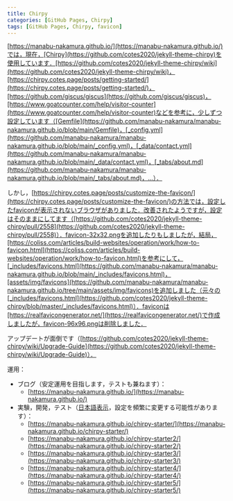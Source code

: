 ```yaml
---
title: Chirpy
categories: [GitHub Pages, Chirpy]
tags: [GitHub Pages, Chirpy, favicon]
---
```

[https://manabu-nakamura.github.io/](https://manabu-nakamura.github.io/)では，現在，[Chirpy](https://github.com/cotes2020/jekyll-theme-chirpy)を使用しています．[https://github.com/cotes2020/jekyll-theme-chirpy/wiki](https://github.com/cotes2020/jekyll-theme-chirpy/wiki)，[https://chirpy.cotes.page/posts/getting-started/](https://chirpy.cotes.page/posts/getting-started/)，[https://github.com/giscus/giscus](https://github.com/giscus/giscus)，[https://www.goatcounter.com/help/visitor-counter](https://www.goatcounter.com/help/visitor-counter)などを参考に，少しずつ設定しています（[Gemfile](https://github.com/manabu-nakamura/manabu-nakamura.github.io/blob/main/Gemfile)，[_config.yml](https://github.com/manabu-nakamura/manabu-nakamura.github.io/blob/main/_config.yml)，[_data/contact.yml](https://github.com/manabu-nakamura/manabu-nakamura.github.io/blob/main/_data/contact.yml)，[_tabs/about.md](https://github.com/manabu-nakamura/manabu-nakamura.github.io/blob/main/_tabs/about.md)，…）．

しかし，[https://chirpy.cotes.page/posts/customize-the-favicon/](https://chirpy.cotes.page/posts/customize-the-favicon/)の方法では，設定したfaviconが表示されないブラウザがありました．改善されたようですが，設定はそのままにしてます（[https://github.com/cotes2020/jekyll-theme-chirpy/pull/2558](https://github.com/cotes2020/jekyll-theme-chirpy/pull/2558)）．favicon-32x32.pngを追加したりもしましたが，結局，[https://coliss.com/articles/build-websites/operation/work/how-to-favicon.html](https://coliss.com/articles/build-websites/operation/work/how-to-favicon.html)を参考にして，[_includes/favicons.html](https://github.com/manabu-nakamura/manabu-nakamura.github.io/blob/main/_includes/favicons.html)，[assets/img/favicons](https://github.com/manabu-nakamura/manabu-nakamura.github.io/tree/main/assets/img/favicons)を追加しました（元々の[_includes/favicons.html](https://github.com/cotes2020/jekyll-theme-chirpy/blob/master/_includes/favicons.html)）．faviconは[https://realfavicongenerator.net/](https://realfavicongenerator.net/)で作成しましたが，favicon-96x96.pngは削除しました．

アップデートが面倒です（[https://github.com/cotes2020/jekyll-theme-chirpy/wiki/Upgrade-Guide](https://github.com/cotes2020/jekyll-theme-chirpy/wiki/Upgrade-Guide)）．

運用：
- ブログ（安定運用を目指します，テストも兼ねます）：
  - [https://manabu-nakamura.github.io/](https://manabu-nakamura.github.io/)
- 実験，開発，テスト（[日本語表示](/posts/2025-03-13-chirpy/)，設定を頻繁に変更する可能性があります）：
  - [https://manabu-nakamura.github.io/chirpy-starter/](https://manabu-nakamura.github.io/chirpy-starter/)
  - [https://manabu-nakamura.github.io/chirpy-starter2/](https://manabu-nakamura.github.io/chirpy-starter2/)
  - [https://manabu-nakamura.github.io/chirpy-starter3/](https://manabu-nakamura.github.io/chirpy-starter3/)
  - [https://manabu-nakamura.github.io/chirpy-starter4/](https://manabu-nakamura.github.io/chirpy-starter4/)
  - [https://manabu-nakamura.github.io/chirpy-starter5/](https://manabu-nakamura.github.io/chirpy-starter5/)